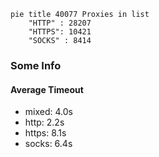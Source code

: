 
```mermaid
pie title 40077 Proxies in list
    "HTTP" : 28207
    "HTTPS": 10421
    "SOCKS" : 8414
```

### Some Info
#### Average Timeout

- mixed: 4.0s
- http: 2.2s
- https: 8.1s
- socks: 6.4s